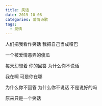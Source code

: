 ```yaml
---
title: 笑话
date: 2015-10-08
categories: 爱情诗歌
tags:
  - 爱情
---
```


人们把我看作笑话
我把自己当成哑巴

一个被爱情愚弄的傻瓜
<!--more-->
每天幻想着
你的回答
为什么你不说话

我在啊
可是你在哪

为什么你不回答
为什么你不说话
不是说好的吗

原来只是一个笑话